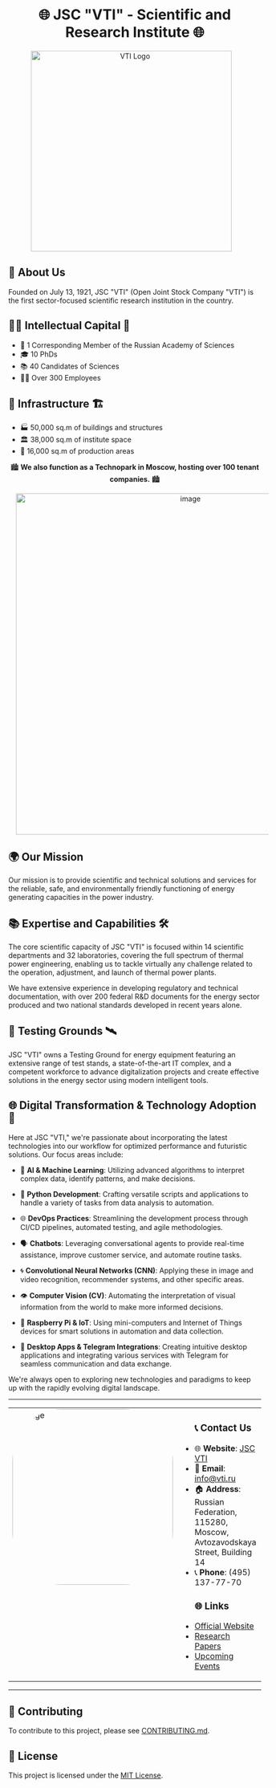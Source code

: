 <div align="center">

# 🌐 JSC "VTI" - Scientific and Research Institute 🌐
  
<p align="center">
  <img src="https://vti.ru/templates/vti//images/logo.png" alt="VTI Logo" width="400" style="vertical-align:middle; margin-right: 15px;">
</p>


</div>

## 🌟 About Us

Founded on July 13, 1921, JSC "VTI" (Open Joint Stock Company "VTI") is the first sector-focused scientific research institution in the country.

## 👩‍🔬 Intellectual Capital 🧠

- 🏅 1 Corresponding Member of the Russian Academy of Sciences
- 🎓 10 PhDs
- 📚 40 Candidates of Sciences
- 🧑‍💻 Over 300 Employees

## 🏢 Infrastructure 🏗️

- 🏭 50,000 sq.m of buildings and structures
- 🏛️ 38,000 sq.m of institute space
- 🏬 16,000 sq.m of production areas

<div align="center">

🏙️ **We also function as a Technopark in Moscow, hosting over 100 tenant companies.** 🏙️

<p align="center">
  <img src="https://github.com/VTI-Digital/.github/assets/99917230/88e9eaae-0393-44c0-a86a-6cdde7b6c0af" alt="image" width="680"style="vertical-align:middle; margin-left: 15px;">
</p>
</div>


## 🌍 Our Mission

Our mission is to provide scientific and technical solutions and services for the reliable, safe, and environmentally friendly functioning of energy generating capacities in the power industry.

## 📚 Expertise and Capabilities 🛠️

The core scientific capacity of JSC "VTI" is focused within 14 scientific departments and 32 laboratories, covering the full spectrum of thermal power engineering, enabling us to tackle virtually any challenge related to the operation, adjustment, and launch of thermal power plants. 

We have extensive experience in developing regulatory and technical documentation, with over 200 federal R&D documents for the energy sector produced and two national standards developed in recent years alone.

## 🧪 Testing Grounds 🛰️

JSC "VTI" owns a Testing Ground for energy equipment featuring an extensive range of test stands, a state-of-the-art IT complex, and a competent workforce to advance digitalization projects and create effective solutions in the energy sector using modern intelligent tools.


## 🌐 Digital Transformation & Technology Adoption 🤖

Here at JSC "VTI," we're passionate about incorporating the latest technologies into our workflow for optimized performance and futuristic solutions. Our focus areas include:

- 🤖 **AI & Machine Learning**: Utilizing advanced algorithms to interpret complex data, identify patterns, and make decisions.
  
- 🐍 **Python Development**: Crafting versatile scripts and applications to handle a variety of tasks from data analysis to automation.
  
- 🌐 **DevOps Practices**: Streamlining the development process through CI/CD pipelines, automated testing, and agile methodologies.
  
- 🗣 **Chatbots**: Leveraging conversational agents to provide real-time assistance, improve customer service, and automate routine tasks.
  
- 🌀 **Convolutional Neural Networks (CNN)**: Applying these in image and video recognition, recommender systems, and other specific areas.
  
- 👁 **Computer Vision (CV)**: Automating the interpretation of visual information from the world to make more informed decisions.

- 🥧 **Raspberry Pi & IoT**: Using mini-computers and Internet of Things devices for smart solutions in automation and data collection.
  
- 💌 **Desktop Apps & Telegram Integrations**: Creating intuitive desktop applications and integrating various services with Telegram for seamless communication and data exchange.

We're always open to exploring new technologies and paradigms to keep up with the rapidly evolving digital landscape.

---

<table style="width: 100%; border-collapse: collapse;">
    <tr>
      <td valign="top" style="width: 35%;">
          <div style="border-radius: 30%; overflow: hidden;">
              <img src="https://github.com/VTI-Digital/.github/assets/99917230/d9bf5ad2-2474-4379-b4af-261fef9c5391" alt="image" width="320" height="350">
          </div>
      </td>
      <td valign="top" style="width: 50%; padding-right: 20px;">
            <ul>
            <h3> 📞 Contact Us</h3>
            <li>🌐 <b>Website</b>: <a href="https://vti.ru/">JSC VTI</a></li>
            <li>📧 <b>Email</b>: <a href="mailto:info@vti.ru">info@vti.ru</a></li>
            <li>🏠 <b>Address</b>: Russian Federation, 115280,  <br>Moscow, Avtozavodskaya Street, Building 14</li>
            <li>📞 <b>Phone</b>: (495) 137-77-70</li>
            <h3> 🌐 Links </h3>
            <li><a href="https://vti.ru/">Official Website</a></li>
            <li><a href="https://vti.ru/public/">Research Papers</a></li>
            <li><a href="https://vti.ru/scientific-event/plan-of-scientific-events/">Upcoming Events</a></li>
            </ul>
        </td>
      <td valign="top" style="width: 15%;">
        <div style="border-radius: 30%; overflow: hidden;">
            <img src="https://github.com/VTI-Digital/.github/assets/99917230/168d36ad-e92e-46b9-a3e9-4d01305209bd" alt="VTI" height="350">
        </div>
      </td>
    </tr>
</table>

---

## 🤝 Contributing

To contribute to this project, please see [CONTRIBUTING.md](CONTRIBUTING.md).

## 📜 License

This project is licensed under the [MIT License](LICENSE.md).
